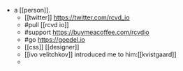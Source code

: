 - a [[person]].
	- [[twitter]] https://twitter.com/rcvd_io
	- #pull [[rcvd io]]
	- #support https://buymeacoffee.com/rcvdio
	- #go https://goedel.io
	- [[css]] [[designer]]
	- [[ivo velitchkov]] introduced me to him:[[kvistgaard]]
	-